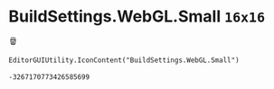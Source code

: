 # BuildSettings.WebGL.Small `16x16`
<img src="/img/BuildSettings.WebGL.Small.png" width=16 height=16>

``` CSharp
EditorGUIUtility.IconContent("BuildSettings.WebGL.Small")
```
```
-3267170773426585699
```
